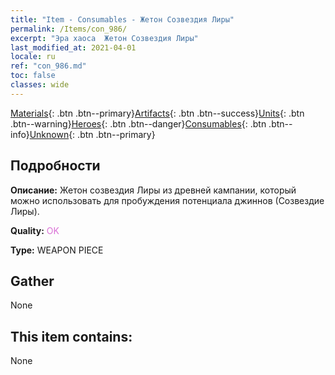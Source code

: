 ```yaml
---
title: "Item - Consumables - Жетон Созвездия Лиры"
permalink: /Items/con_986/
excerpt: "Эра хаоса  Жетон Созвездия Лиры"
last_modified_at: 2021-04-01
locale: ru
ref: "con_986.md"
toc: false
classes: wide
---
```

 [Materials](/ru/Items/){: .btn .btn--primary}[Artifacts](/ru/Items/Artifacts/){: .btn .btn--success}[Units](/ru/Items/Units/){: .btn .btn--warning}[Heroes](/ru/Items/Heroes/){: .btn .btn--danger}[Consumables](/ru/Items/Consumables/){: .btn .btn--info}[Unknown](/ru/Items/Unknown/){: .btn .btn--primary}

## Подробности
 **Описание:** Жетон созвездия Лиры из древней кампании, который можно использовать для пробуждения потенциала джиннов (Созвездие Лиры).

 **Quality:** <span style="color: #DA70D6">OK</span>

 **Type:** WEAPON PIECE

## Gather

  None

## This item contains:

  None

